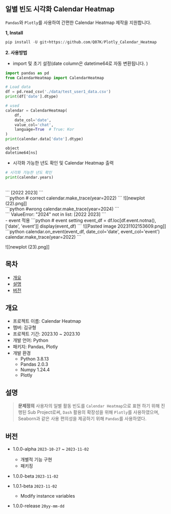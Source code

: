 ## 일별 빈도 시각화 Calendar Heatmap
`Pandas`와  `Plotly`를 사용하여 간편한 Calendar Heatmap 제작을 지원합니다.

__1, Install__
```python
pip install -U git+https://github.com/Q07K/Plotly_Calendar_Heatmap
```

__2.  사용방법__
- import 및 초기 설정(date column은 datetime64로 자동 변환됩니다. )
```python
import pandas as pd
from CalendarHeatmap import CalendarHeatmap

# Load data
df = pd.read_csv('./data/test_user1_data.csv')
print(df['date'].dtype)

# used
calendar = CalendarHeatmap(
	df,
	date_col='date',
	value_col='chat',
	language=True  # True: Kor
)
print(calendar.data['date'].dtype)
```



```
object
datetime64[ns]
```



-  시각화 가능한 년도 확인 및 Calendar Heatmap 출력
```python
# 시각화 가능한 년도 확인
print(calendar.years)
```
<br>
```
[2022 2023]
```
<br>
```python
# correct
calendar.make_trace(year=2022)
```
![[newplot (22).png]]
<br>
```python
#wrong
calendar.make_trace(year=2024)
```
<br>
```
ValueError: "2024" not in list: [2022 2023]
```
<br>
- event 적용
```python
# event setting
event_df = df.loc[df.event.notna(), ['date', 'event']]
display(event_df)
```
![[Pasted image 20231102153609.png]]
<br>
```python
calendar.on_event(event_df, date_col='date', event_col='event')
calendar.make_trace(year=2022)
```

![[newplot (23).png]]


## 목차
- [개요](#개요)
- [설명](#설명)
- [버전](#버전)


## 개요
- 프로젝트 이름: Calendar Heatmap
- 멤버: 김규형
- 프로젝트 기간: 2023.10 ~ 2023.10
- 개발 언어: Python
- 패키지: Pandas, Plotly
- 개발 환경
	- Python 3.8.13
	- Pandas 2.0.3
	- Numpy 1.24.4
	- Plotly 


## 설명
> __문제정의__
> 사용자의 일별 활동 빈도를 `Calendar Heatmap`으로 표현 하기 위해 진행된 Sub Project로써,
> `Dash` 활용의 확장성을 위해 `Plotly`를 사용하였으며,  Seaborn과 같은 사용 편의성을 제공하기 위해 `Pandas`를 사용하였다.


## 버전
- 1.0.0-alpha `2023-10-27` ~ `2023-11-02`
	- 개별적 기능 구현
	- 패키징
- 1.0.0-beta `2023-11-02`
- 1.0.1-beta `2023-11-02`
	- Modify instance variables

- 1.0.0-release `20yy-mm-dd`

